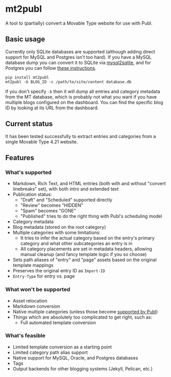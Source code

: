 # mt2publ

A tool to (partially) convert a Movable Type website for use with Publ.

## Basic usage

Currently only SQLite databases are supported (although adding direct support for MySQL and Postgres isn't too hard). If you have a MySQL database dump you can convert it to SQLite via [mysql2sqlite](https://github.com/dumblob/mysql2sqlite), and for Postgres you can follow [these instructions](https://manuelvanrijn.nl/blog/2012/01/18/convert-postgresql-to-sqlite/).

```
pip install mt2publ
mt2publ -b BLOG_ID -c /path/to/site/content database.db
```

If you don't specify `-b` then it will dump all entries and category metadata from the MT database, which is probably not what you want if you have multiple blogs configured on the dashboard. You can find the specific blog ID by looking at its URL from the dashboard.

## Current status

It has been tested successfully to extract entries and categories from a single Movable Type 4.21 website.

## Features

### What's supported

* Markdown, Rich Text, and HTML entries (both with and without "convert linebreaks" set), with both intro and extended text
* Publication status:
    * "Draft" and "Scheduled" supported directly
    * "Review" becomes "HIDDEN"
    * "Spam" becomes "GONE"
    * "Published" tries to do the right thing with Publ's scheduling model
* Category metadata
* Blog metadata (stored on the root category)
* Multiple categories with some limitations:
    * It tries to infer the actual category based on the entry's primary category and what other subcategories an entry is in
    * All category placements are set in metadata headers, allowing manual cleanup (and fancy template logic if you so choose)
* Sets path aliases of "entry" and "page" assets based on the original template mappings
* Preserves the original entry ID as `Import-ID`
* `Entry-Type` for entry vs. page

### What won't be supported

* Asset relocation
* Markdown conversion
* Native multiple categories (unless those become [supported by Publ](https://github.com/PlaidWeb/Publ/issues/163))
* Things which are absolutely too complicated to get right, such as:
    * Full automated template conversion

### What's feasible

* Limited template conversion as a starting point
* Limited category path alias support
* Native support for MySQL, Oracle, and Postgres databases
* Tags
* Output backends for other blogging systems (Jekyll, Pelican, etc.)
